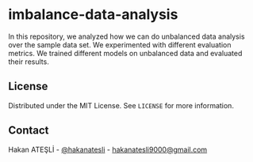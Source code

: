 # imbalance-data-analysis

In this repository, we analyzed how we can do unbalanced data analysis over the sample data set. We experimented with different evaluation metrics. We trained different models on unbalanced data and evaluated their results.

## License

Distributed under the MIT License. See `LICENSE` for more information.

<!-- CONTACT -->
## Contact

Hakan ATEŞLİ - [@hakanatesli](https://www.linkedin.com/in/hakanatesli/) - hakanatesli9000@gmail.com
